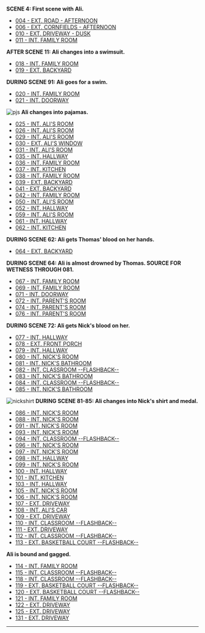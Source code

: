 **SCENE 4: First scene with Ali.**

* [004 - EXT. ROAD - AFTERNOON](004-EXT.Road-Afternoon.md)
* [006 - EXT. CORNFIELDS - AFTERNOON](006-EXT.Cornfields-Afternoon.md)
* [010 - EXT. DRIVEWAY - DUSK](010-EXT.Driveway-Dusk--DEFERRED--.md)
* [011 - INT. FAMILY ROOM](011-INT.FamilyRoom.md)

**AFTER SCENE 11: Ali changes into a swimsuit.**

* [018 - INT. FAMILY ROOM](018-INT.FamilyRoom.md)
* [019 - EXT. BACKYARD](019-EXT.Backyard.md)

**DURING SCENE 91: Ali goes for a swim.**

* [020 - INT. FAMILY ROOM](020-INT.FamilyRoom.md)
* [021 - INT. DOORWAY](021-INT.Doorway.md)

![pjs][]
**Ali changes into pajamas.**

* [025 - INT. ALI'S ROOM](025-INT.AlisRoom-TIMESKIP.md)
* [026 - INT. ALI'S ROOM](026-INT.AlisRoom.md)
* [029 - INT. ALI'S ROOM](029-INT.AlisRoom.md)
* [030 - EXT. ALI'S WINDOW](030-EXT.AlisWindow.md)
* [031 - INT. ALI'S ROOM](031-INT.AlisRoom.md)
* [035 - INT. HALLWAY](035-INT.Hallway.md)
* [036 - INT. FAMILY ROOM](036-INT.FamilyRoom.md)
* [037 - INT. KITCHEN](037-INT.Kitchen.md)
* [038 - INT. FAMILY ROOM](038-INT.FamilyRoom.md)
* [039 - EXT. BACKYARD](039-EXT.Backyard.md)
* [041 - EXT. BACKYARD](041-EXT.Backyard.md)
* [042 - INT. FAMILY ROOM](042-INT.FamilyRoom.md)
* [050 - INT. ALI'S ROOM](050-INT.AlisRoom.md)
* [052 - INT. HALLWAY](052-INT.Hallway.md)
* [059 - INT. ALI'S ROOM](059-INT.AlisRoom.md)
* [061 - INT. HALLWAY](061-INT.Hallway.md)
* [062 - INT. KITCHEN](062-INT.Kitchen.md)

**DURING SCENE 62: Ali gets Thomas' blood on her hands.**

* [064 - EXT. BACKYARD](064-EXT.Backyard.md)

**DURING SCENE 64: Ali is almost drowned by Thomas. SOURCE FOR WETNESS THROUGH 081.**

* [067 - INT. FAMILY ROOM](067-INT.FamilyRoom.md)
* [069 - INT. FAMILY ROOM](069-INT.FamilyRoom.md)
* [071 - INT. DOORWAY](071-INT.Doorway.md)
* [072 - INT. PARENT'S ROOM](072-INT.ParentsRoom.md)
* [074 - INT. PARENT'S ROOM](074-INT.ParentsRoom--COMBINEDW072--.md)
* [076 - INT. PARENT'S ROOM](076-INT.ParentsRoom--COMBINEDW072--.md)

**DURING SCENE 72: Ali gets Nick's blood on her.**

* [077 - INT. HALLWAY](077-INT.Hallway.md)
* [078 - EXT. FRONT PORCH](078-EXT.Porch.md)
* [079 - INT. HALLWAY](079-INT.Hallway.md)
* [080 - INT. NICK'S ROOM](080-INT.NicksRoom.md)
* [081 - INT. NICK'S BATHROOM](081-INT.NicksBathroom.md)
* [082 - INT. CLASSROOM --FLASHBACK--](082-INT.Classroom-FLASHBACK--CUT--.md)
* [083 - INT. NICK'S BATHROOM](083-INT.NicksBathroom--CUT--.md)
* [084 - INT. CLASSROOM --FLASHBACK--](084-INT.Classroom-FLASHBACK--CUT--.md)
* [085 - INT. NICK'S BATHROOM](085-INT.NicksBathroom--CUT--.md)

![nickshirt][]
**DURING SCENE 81-85: Ali changes into Nick's shirt and medal.**

* [086 - INT. NICK'S ROOM](086-INT.NicksRoom--088-091-093-096--.md)
* [088 - INT. NICK'S ROOM](088-INT.NicksRoom--CUT--.md)
* [091 - INT. NICK'S ROOM](091-INT.NicksRoom--COMBINEDW086--.md)
* [093 - INT. NICK'S ROOM](093-INT.NicksRoom--COMBINEDW086--.md)
* [094 - INT. CLASSROOM --FLASHBACK--](094-INT.Classroom-FLASHBACK.md)
* [096 - INT. NICK'S ROOM](096-INT.NicksRoom--COMBINEDW086--.md)
* [097 - INT. NICK'S ROOM](097-INT.NicksRoom-LATER.md)
* [098 - INT. HALLWAY](098-INT.Hallway.md)
* [099 - INT. NICK'S ROOM](099-INT.NicksRoom.md)
* [100 - INT. HALLWAY](100-INT.Hallway.md)
* [101 - INT. KITCHEN](101-INT.Kitchen.md)
* [103 - INT. HALLWAY](103-INT.Hallway.md)
* [105 - INT. NICK'S ROOM](105-INT.NicksRoom-Hallway.md)
* [106 - INT. NICK'S ROOM](106-INT.NicksRoom.md)
* [107 - EXT. DRIVEWAY](107-EXT.Driveway.md)
* [108 - INT. ALI'S CAR](108-INT.AlisCar.md)
* [109 - EXT. DRIVEWAY](109-EXT.Driveway.md)
* [110 - INT. CLASSROOM --FLASHBACK--](110-INT.Classroom-FLASHBACK.md)
* [111 - EXT. DRIVEWAY](111-EXT.Driveway--CONTD--.md)
* [112 - INT. CLASSROOM --FLASHBACK--](112-INT.Classroom-FLASHBACK.md)
* [113 - EXT. BASKETBALL COURT --FLASHBACK--](113-EXT.BasketballCourt-FLASHBACK.md)

**Ali is bound and gagged.**

* [114 - INT. FAMILY ROOM](114-INT.FamilyRoom.md)
* [115 - INT. CLASSROOM --FLASHBACK--](115-INT.Classroom-FLASHBACK.md)
* [118 - INT. CLASSROOM --FLASHBACK--](118-INT.Classroom-FLASHBACK.md)
* [119 - EXT. BASKETBALL COURT --FLASHBACK--](119-EXT.BasketballCourt-FLASHBACK.md)
* [120 - EXT. BASKETBALL COURT --FLASHBACK--](120-EXT.BasketballCourt-FLASHBACK.md)
* [121 - INT. FAMILY ROOM](121-INT.FamilyRoom.md)
* [122 - EXT. DRIVEWAY](122-EXT.Driveway.md)
* [125 - EXT. DRIVEWAY](125-EXT.Driveway.md)
* [131 - EXT. DRIVEWAY](131-EXT.Driveway.md)

----

[pjs]: /MadeMeDoIt/images/AnnaPJs1.JPG
[nickshirt]: /MadeMeDoIt/images/Anna1.JPG
